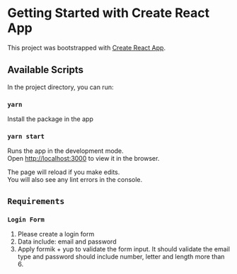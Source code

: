 # Getting Started with Create React App

This project was bootstrapped with [Create React App](https://github.com/facebook/create-react-app).

## Available Scripts

In the project directory, you can run:

### `yarn`

Install the package in the app

### `yarn start`

Runs the app in the development mode.\
Open [http://localhost:3000](http://localhost:3000) to view it in the browser.

The page will reload if you make edits.\
You will also see any lint errors in the console.

## `Requirements`

### `Login Form`
1. Please create a login form 
2. Data include: email and password
3. Apply formik + yup to validate the form input. It should validate the email type and password should include number,  letter and length more than 6. 
